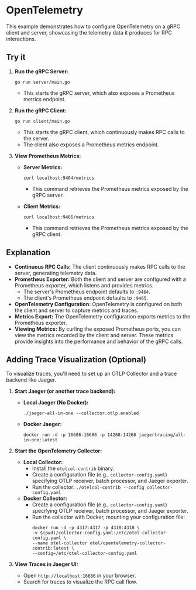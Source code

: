 # OpenTelemetry

This example demonstrates how to configure OpenTelemetry on a gRPC client and server, showcasing the telemetry data it produces for RPC interactions.

## Try it

1.  **Run the gRPC Server:**

    ```
    go run server/main.go
    ```

    * This starts the gRPC server, which also exposes a Prometheus metrics endpoint.

2.  **Run the gRPC Client:**

    ```
    go run client/main.go
    ```

    * This starts the gRPC client, which continuously makes RPC calls to the server.
    * The client also exposes a Prometheus metrics endpoint.

3.  **View Prometheus Metrics:**

    * **Server Metrics:**

        ```
        curl localhost:9464/metrics
        ```

        * This command retrieves the Prometheus metrics exposed by the gRPC server.

    * **Client Metrics:**

        ```
        curl localhost:9465/metrics
        ```

        * This command retrieves the Prometheus metrics exposed by the gRPC client.

## Explanation

* **Continuous RPC Calls:** The client continuously makes RPC calls to the server, generating telemetry data.
* **Prometheus Exporter:** Both the client and server are configured with a Prometheus exporter, which listens and provides metrics.
    * The server's Prometheus endpoint defaults to `:9464`.
    * The client's Prometheus endpoint defaults to `:9465`.
* **OpenTelemetry Configuration:** OpenTelemetry is configured on both the client and server to capture metrics and traces.
* **Metrics Export:** The OpenTelemetry configuration exports metrics to the Prometheus exporter.
* **Viewing Metrics:** By curling the exposed Prometheus ports, you can view the metrics recorded by the client and server. These metrics provide insights into the performance and behavior of the gRPC calls.

## Adding Trace Visualization (Optional)

To visualize traces, you'll need to set up an OTLP Collector and a trace backend like Jaeger.

1.  **Start Jaeger (or another trace backend):**

    * **Local Jaeger (No Docker):**

        ```
        ./jaeger-all-in-one --collector.otlp.enabled
        ```

    * **Docker Jaeger:**

        ```
        docker run -d -p 16686:16686 -p 14268:14268 jaegertracing/all-in-one:latest
        ```

2.  **Start the OpenTelemetry Collector:**

    * **Local Collector:**
        * Install the `otelcol-contrib` binary.
        * Create a configuration file (e.g., `collector-config.yaml`) specifying OTLP receiver, batch processor, and Jaeger exporter.
        * Run the collector: `./otelcol-contrib --config collector-config.yaml`
    * **Docker Collector:**
        * Create a configuration file (e.g., `collector-config.yaml`) specifying OTLP receiver, batch processor, and Jaeger exporter.
        * Run the collector with Docker, mounting your configuration file:
            ```
            docker run -d -p 4317:4317 -p 4318:4318 \
            -v $(pwd)/collector-config.yaml:/etc/otel-collector-config.yaml \
            --name otel-collector otel/opentelemetry-collector-contrib:latest \
            --config=/etc/otel-collector-config.yaml
            ```

3.  **View Traces in Jaeger UI:**

    * Open `http://localhost:16686` in your browser.
    * Search for traces to visualize the RPC call flow.